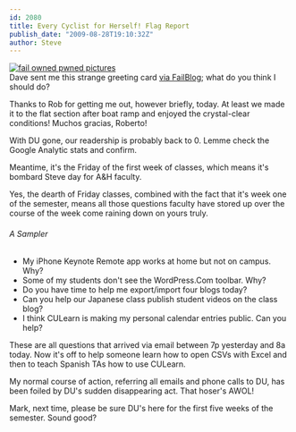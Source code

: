 ```yaml
---
id: 2080
title: Every Cyclist for Herself! Flag Report
publish_date: "2009-08-28T19:10:32Z"
author: Steve
---
```

[![fail owned pwned pictures](http://failblog.wordpress.com/files/2009/02/fail-owned-friend-fail.jpg "fail-owned-friend-fail")](http://failblog.org/2009/05/15/best-friend-fail/)  
Dave sent me this strange greeting card [via FailBlog](http://www.failblog.org); what do you think I should do?

Thanks to Rob for getting me out, however briefly, today. At least we made it to the flat section after boat ramp and enjoyed the crystal-clear conditions! Muchos gracias, Roberto!

With DU gone, our readership is probably back to 0. Lemme check the Google Analytic stats and confirm.

Meantime, it's the Friday of the first week of classes, which means it's bombard Steve day for A&H faculty.

Yes, the dearth of Friday classes, combined with the fact that it's week one of the semester, means all those questions faculty have stored up over the course of the week come raining down on yours truly.

###### A Sampler

*   My iPhone Keynote Remote app works at home but not on campus. Why?
*   Some of my students don't see the WordPress.Com toolbar. Why?
*   Do you have time to help me export/import four blogs today?
*   Can you help our Japanese class publish student videos on the class blog?
*   I think CULearn is making my personal calendar entries public. Can you help?

These are all questions that arrived via email between 7p yesterday and 8a today. Now it's off to help someone learn how to open CSVs with Excel and then to teach Spanish TAs how to use CULearn.

My normal course of action, referring all emails and phone calls to DU, has been foiled by DU's sudden disappearing act. That hoser's AWOL!

Mark, next time, please be sure DU's here for the first five weeks of the semester. Sound good?
